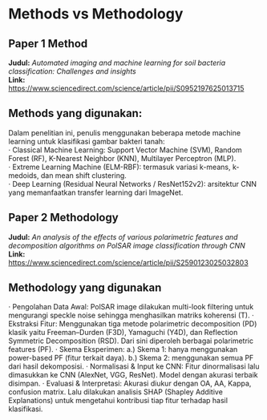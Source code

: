 # Methods vs Methodology

## **Paper 1 Method**  
**Judul:** *Automated imaging and machine learning for soil bacteria classification: Challenges and insights* \
**Link:** https://www.sciencedirect.com/science/article/pii/S0952197625013715

## **Methods yang digunakan:**
Dalam penelitian ini, penulis menggunakan beberapa metode machine learning untuk klasifikasi gambar bakteri tanah:\
·   	Classical Machine Learning: Support Vector Machine (SVM), Random Forest (RF), K-Nearest Neighbor (KNN), Multilayer Perceptron (MLP).\
·   	Extreme Learning Machine (ELM-RBF): termasuk variasi k-means, k-medoids, dan mean shift clustering.\
·   	Deep Learning (Residual Neural Networks / ResNet152v2): arsitektur CNN yang memanfaatkan transfer learning dari ImageNet.


## **Paper 2 Methodology**  
**Judul:** *An analysis of the effects of various polarimetric features and decomposition algorithms on PolSAR image classification through CNN* \
**Link:** https://www.sciencedirect.com/science/article/pii/S2590123025032803

## **Methodology yang digunakan**
· Pengolahan Data Awal: PolSAR image dilakukan multi-look filtering untuk mengurangi speckle noise sehingga menghasilkan matriks koherensi (T).
· Ekstraksi Fitur: Menggunakan tiga metode polarimetric decomposition (PD) klasik yaitu Freeman–Durden (F3D), Yamaguchi (Y4D), dan Reflection Symmetric Decomposition (RSD). Dari sini diperoleh berbagai polarimetric features (PF).
·   	Skema Eksperimen:
a.) Skema 1: hanya menggunakan power-based PF (fitur terkait daya).
b.) Skema 2: menggunakan semua PF dari hasil dekomposisi.
· Normalisasi & Input ke CNN: Fitur dinormalisasi lalu dimasukkan ke CNN (AlexNet, VGG, ResNet). Model dengan akurasi terbaik disimpan.
· Evaluasi & Interpretasi: Akurasi diukur dengan OA, AA, Kappa, confusion matrix. Lalu dilakukan analisis SHAP (Shapley Additive Explanations) untuk mengetahui kontribusi tiap fitur terhadap hasil klasifikasi.
